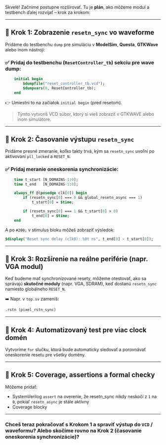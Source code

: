 Skvelé! Začnime postupne rozširovať. Tu je **plán**, ako môžeme modul a testbench ďalej rozvíjať – krok za krokom:

---

## 🔄 **Krok 1: Zobrazenie `resetn_sync` vo waveforme**

Pridáme do testbenchu `dump` pre simuláciu v **ModelSim**, **Questa**, **GTKWave** alebo inom nástroji:

### ✅ Pridaj do testbenchu (`ResetController_tb`) sekciu pre wave dump:

```systemverilog
    initial begin
        $dumpfile("reset_controller_tb.vcd");
        $dumpvars(0, ResetController_tb);
    end
```

👉 Umiestni to na začiatok `initial begin` (pred resetom).

> Týmto vytvoríš VCD súbor, ktorý si vieš zobraziť v GTKWAVE alebo inom simulátore.

---

## 🔄 **Krok 2: Časovanie výstupu `resetn_sync`**

Pridáme presné zmeranie, koľko takty trvá, kým sa `resetn_sync` uvoľní po aktivovaní `pll_locked` a `RESET_N`.

### ✅ Pridaj meranie oneskorenia synchronizácie:

```systemverilog
    time t_start [N_DOMAINS-1:0];
    time t_end   [N_DOMAINS-1:0];

    always_ff @(posedge clk[0]) begin
        if (resetn_sync[0] === 0 && global_resetn_async === 1)
            t_start[0] = $time;

        if (resetn_sync[0] === 1 && t_start[0] > 0)
            t_end[0] = $time;
    end
```

A po `#200;` v stimulus bloku môžeš zobraziť výsledok:

```systemverilog
$display("Reset sync delay (clk0): %0t ns", t_end[0] - t_start[0]);
```

---

## 🔄 **Krok 3: Rozšírenie na reálne periférie (napr. VGA modul)**

Keď budeme mať synchronizované resety, môžeme otestovať, ako sa správajú **skutočné moduly** (napr. VGA, SDRAM), keď dostanú `resetn_sync` namiesto globálneho `RESET_N`.

➡️ Napr. v `top.sv` zameníš:

```systemverilog
.rstn (pixel_rstn_sync)
```

---

## 🔄 **Krok 4: Automatizovaný test pre viac clock domén**

Vytvoríme `for` slučku, ktorá bude automaticky sledovať a porovnávať oneskorenie resetu pre všetky domény.

---

## 🔄 Krok 5: Coverage, assertions a formal checky

Môžeme pridať:

* SystemVerilog `assert` na overenie, že resetn\_sync nikdy neskočí z `1` na `0`, pokiaľ `resetn_async` je stále aktívny
* Coverage blocky

---

### Chceš teraz pokračovať s **Krokom 1** a spraviť výstup do `VCD` / waveformu? Alebo skočíme rovno na **Krok 2** (časovanie oneskorenia synchronizácie)?
